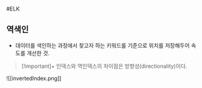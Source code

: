 #ELK 

## 역색인
- 데이터를 색인하는 과정에서 찾고자 하는 키워드를 기준으로 위치를 저장해두어 속도를 개선한 것.

> [!important]+ 
> 인덱스와 역인덱스의 차이점은 방향성(directionality)이다.

![[invertedIndex.png]]